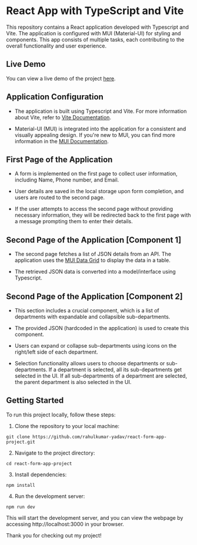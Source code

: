 # React App with TypeScript and Vite

This repository contains a React application developed with Typescript and Vite. The application is configured with MUI (Material-UI) for styling and components. This app consists of multiple tasks, each contributing to the overall functionality and user experience.

## Live Demo

You can view a live demo of the project [here](https://wbdv.netlify.app/login).

## Application Configuration

- The application is built using Typescript and Vite. For more information about Vite, refer to [Vite Documentation](https://vitejs.dev/guide/).

- Material-UI (MUI) is integrated into the application for a consistent and visually appealing design. If you're new to MUI, you can find more information in the [MUI Documentation](https://mui.com/material-ui/getting-started/overview/).

## First Page of the Application

- A form is implemented on the first page to collect user information, including Name, Phone number, and Email.

- User details are saved in the local storage upon form completion, and users are routed to the second page.

- If the user attempts to access the second page without providing necessary information, they will be redirected back to the first page with a message prompting them to enter their details.

## Second Page of the Application [Component 1]

- The second page fetches a list of JSON details from an API. The application uses the [MUI Data Grid](https://mui.com/x/react-data-grid/) to display the data in a table.

- The retrieved JSON data is converted into a model/interface using Typescript.

## Second Page of the Application [Component 2]

- This section includes a crucial component, which is a list of departments with expandable and collapsible sub-departments.

- The provided JSON (hardcoded in the application) is used to create this component.

- Users can expand or collapse sub-departments using icons on the right/left side of each department.

- Selection functionality allows users to choose departments or sub-departments. If a department is selected, all its sub-departments get selected in the UI. If all sub-departments of a department are selected, the parent department is also selected in the UI.

## Getting Started

To run this project locally, follow these steps:

1. Clone the repository to your local machine:

```
git clone https://github.com/rahulkumar-yadav/react-form-app-project.git
```

2. Navigate to the project directory:

```
cd react-form-app-project
```

3. Install dependencies:

```
npm install
```

4. Run the development server:

```
npm run dev
```

This will start the development server, and you can view the webpage by accessing http://localhost:3000 in your browser.

Thank you for checking out my project!

